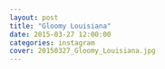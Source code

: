 ```yaml
---
layout: post
title: "Gloomy Louisiana"
date: 2015-03-27 12:00:00
categories: instagram
cover: 20150327_Gloomy_Louisiana.jpg
---
```

